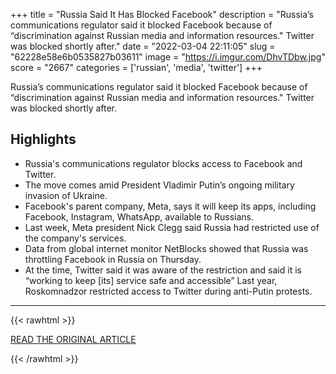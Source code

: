 +++
title = "Russia Said It Has Blocked Facebook"
description = "Russia’s communications regulator said it blocked Facebook because of “discrimination against Russian media and information resources.\" Twitter was blocked shortly after."
date = "2022-03-04 22:11:05"
slug = "62228e58e6b0535827b03611"
image = "https://i.imgur.com/DhvTDbw.jpg"
score = "2667"
categories = ['russian', 'media', 'twitter']
+++

Russia’s communications regulator said it blocked Facebook because of “discrimination against Russian media and information resources.\" Twitter was blocked shortly after.

## Highlights

- Russia's communications regulator blocks access to Facebook and Twitter.
- The move comes amid President Vladimir Putin’s ongoing military invasion of Ukraine.
- Facebook's parent company, Meta, says it will keep its apps, including Facebook, Instagram, WhatsApp, available to Russians.
- Last week, Meta president Nick Clegg said Russia had restricted use of the company's services.
- Data from global internet monitor NetBlocks showed that Russia was throttling Facebook in Russia on Thursday.
- At the time, Twitter said it was aware of the restriction and said it is “working to keep [its] service safe and accessible” Last year, Roskomnadzor restricted access to Twitter during anti-Putin protests.

---

{{< rawhtml >}}
  <p class="article-category">
    <a target="_blank" href="https://www.buzzfeednews.com/article/sarahemerson/russia-said-it-has-blocked-facebook?utm_source=dynamic&amp;utm_campaign=bfsharetwitter">READ THE ORIGINAL ARTICLE</a>
  </p>
{{< /rawhtml >}}
